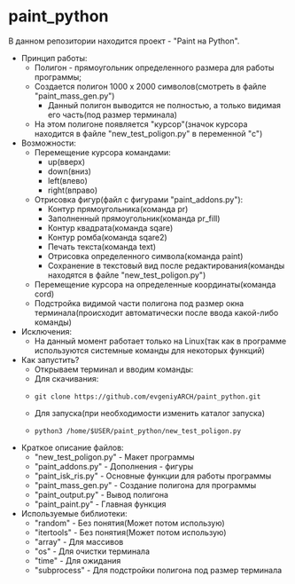 # paint_python
В данном репозитории находится проект - "Paint на Python".
- Принцип работы:
  - Полигон - прямоугольник определенного размера для работы программы;
  - Создается полигон 1000 x 2000 символов(смотреть в файле "paint_mass_gen.py")
    - Данный полигон выводится не полностью, а только видимая его часть(под размер терминала) 
  - На этом полигоне появляется "курсор"(значок курсора находится в файле "new_test_poligon.py" в переменной "c")
- Возможности:
  - Перемещение курсора командами:
    - up(вверх)
    - down(вниз)
    - left(влево)
    - right(вправо)
  - Отрисовка фигур(файл с фигурами "paint_addons.py"):
    - Контур прямоугольника(команда pr)
    - Заполненный прямоугольник(команда pr_fill)
    - Контур квадрата(команда sqare)
    - Контур ромба(команда sqare2)
    - Печать текста(команда text)
    - Отрисовка определенного символа(команда paint)
    - Сохранение в текстовый вид после редактирования(команды находятся в файле "new_test_poligon.py")
  - Перемещение курсора на определенные координаты(команда cord)
  - Подстройка видимой части полигона под размер окна терминала(происходит автоматически после ввода какой-либо команды)
- Исключения:
  - На данный момент работает только на Linux(так как в программе используются системные команды для некоторых функций)
- Как запустить?
  - Открываем терминал и вводим команды:
  - Для скачивания:
  - ```
    git clone https://github.com/evgeniyARCH/paint_python.git
  - Для запуска(при необходимости изменить каталог запуска)
  - ```
    python3 /home/$USER/paint_python/new_test_poligon.py
- Краткое описание файлов:
  - "new_test_poligon.py" - Макет программы 
  - "paint_addons.py" - Дополнения - фигуры
  - "paint_isk_ris.py" - Основные функции для работы программы
  - "paint_mass_gen.py" - Создание полигона для программы
  - "paint_output.py" - Вывод полигона
  - "paint_paint.py" - Главная функция
- Используемые библиотеки:
  - "random" - Без понятия(Может потом использую)
  - "itertools" - Без понятия(Может потом использую)
  - "array" - Для массивов
  - "os" - Для очистки терминала
  - "time" - Для ожидания
  - "subprocess" - Для подстройки полигона под размер терминала
